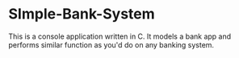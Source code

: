 # SImple-Bank-System
This is a console application written in C. It models a bank app and performs similar function as you'd do on any banking system.

